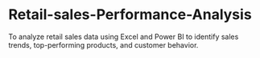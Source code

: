 # Retail-sales-Performance-Analysis
To analyze retail sales data using Excel and Power BI to identify sales trends, top-performing products, and customer behavior. 
